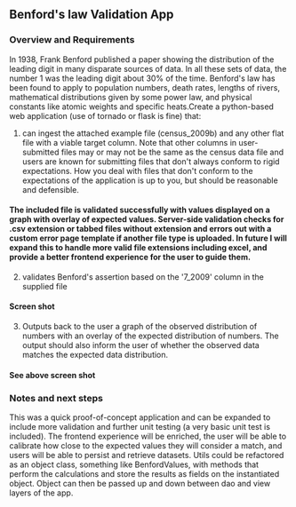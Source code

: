 ## Benford's law Validation App

### Overview and Requirements
In 1938, Frank Benford published a paper showing the distribution of the leading digit in many disparate sources of data. In all these sets of data, the number 1 was the leading digit about 30% of the time. Benford's law has been found to apply to population numbers, death rates, lengths of rivers, mathematical distributions given by some power law, and physical constants like atomic weights and specific heats.Create a python-based web application (use of tornado or flask is fine) that:

1) can ingest the attached example file (census_2009b) and any other flat file with a viable target column. Note that other columns in user-submitted files may or may not be the same as the census data file and users are known for submitting files that don't always conform to rigid expectations. How you deal with files that don't conform to the expectations of the application is up to you, but should be reasonable and defensible.

#### The included file is validated successfully with values displayed on a graph with overlay of expected values. Server-side validation checks for .csv extension or tabbed files without extension and errors out with a custom error page template if another file type is uploaded. In future I will expand this to handle more valid file extensions including excel, and provide a better frontend experience for the user to guide them.

2) validates Benford's assertion based on the '7_2009' column in the supplied file

#### Screen shot

3) Outputs back to the user a graph of the observed distribution of numbers with an overlay of the expected distribution of numbers. The output should also inform the user of whether the observed data matches the expected data distribution.

#### See above screen shot

### Notes and next steps
This was a quick proof-of-concept application and can be expanded to include more validation and further unit testing (a very basic unit test is included). The frontend experience will be enriched, the user will be able to calibrate how close to the expected values they will consider a match, and users will be able to persist and retrieve datasets. Utils could be refactored as an object class, something like BenfordValues, with methods that perform the calculations and store the results as fields on the instantiated object. Object can then be passed up and down between dao and view layers of the app. 